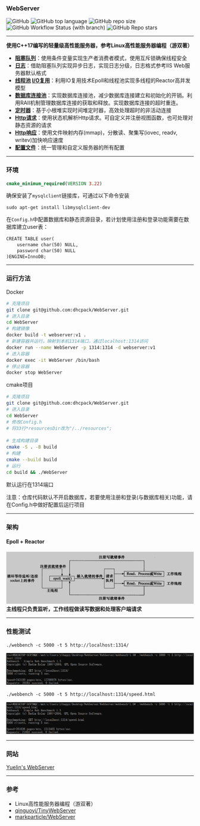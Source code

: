### WebServer

![GitHub](https://img.shields.io/github/license/dhcpack/WebServer)
![GitHub top language](https://img.shields.io/github/languages/top/dhcpack/WebServer)
![GitHub repo size](https://img.shields.io/github/repo-size/dhcpack/WebServer)
![GitHub Workflow Status (with branch)](https://img.shields.io/github/actions/workflow/status/dhcpack/WebServer/c-cpp.yml?branch=main)
![GitHub Repo stars](https://img.shields.io/github/stars/dhcpack/WebServer?style=social)

----

**使用C++17编写的轻量级高性能服务器，参考Linux高性能服务器编程（游双著）**
- **[阻塞队列](https://github.com/dhcpack/WebServer/tree/main/log)**：使用条件变量实现生产者消费者模式，使用互斥锁确保线程安全
- **[日志](https://github.com/dhcpack/WebServer/tree/main/log)**：借助阻塞队列实现异步日志，实现日志分级，日志格式参考IIS Web服务器默认格式
- **[线程池](https://github.com/dhcpack/WebServer/tree/main/threadpool)   [I/O复用](https://github.com/dhcpack/WebServer/tree/main/server)**：利用IO复用技术Epoll和线程池实现多线程的Reactor高并发模型
- **[数据库连接池](https://github.com/dhcpack/WebServer/tree/main/mysqlpool)**：实现数据库连接池，减少数据库连接建立和初始化的开销。利用RAII机制管理数据库连接的获取和释放。实现数据库连接的超时重连。
- **[定时器](https://github.com/dhcpack/WebServer/tree/main/timer)**：基于小根堆实现时间堆定时器，高效处理超时的非活动连接
- **[Http请求](https://github.com/dhcpack/WebServer/tree/main/http)**：使用状态机解析Http请求。可自定义并注册视图函数，也可处理对静态资源的请求
- **[Http响应](https://github.com/dhcpack/WebServer/tree/main/http)**：使用文件映射内存(mmap)，分散读、聚集写(iovec, readv, writev)加快响应速度
- **[配置文件](https://github.com/dhcpack/WebServer/tree/main/config)**：统一管理和自定义服务器的所有配置

----

### 环境
```cmake
cmake_minimum_required(VERSION 3.22) 
```
确保安装了`mysqlclient`链接库，可通过以下命令安装
```shell
sudo apt-get install libmysqlclient-dev
```
在`Config.h`中配置数据库和静态资源目录，若计划使用注册和登录功能需要在数据库建立user表：
```mysql
CREATE TABLE user(
    username char(50) NULL,
    password char(50) NULL
)ENGINE=InnoDB;
```

----

### 运行方法
Docker
```bash
# 克隆项目
git clone git@github.com:dhcpack/WebServer.git
# 进入目录
cd WebServer
# 构建镜像
docker build -t webserver:v1 .
# 新建容器并运行，映射到本机1314端口，通过localhost:1314访问
docker run --name WebServer -p 1314:1314 -d webserver:v1
# 进入容器
docker exec -it WebServer /bin/bash
# 停止容器
docker stop WebServer 
```
cmake项目
```bash
# 克隆项目
git clone git@github.com:dhcpack/WebServer.git
# 进入目录
cd WebServer
# 修改Config.h
# 将33行*resourcesDir改为"/../resources";

# 生成构建目录
cmake -S . -B build
# 构建
cmake --build build
# 运行
cd build && ./WebServer
```
默认运行在1314端口

注意：仓库代码默认不开启数据库，若要使用注册和登录(与数据库相关)功能，请在Config.h中做好配置后运行项目

---

### 架构
#### Epoll + Reactor

![reactor](docs/image/reactor.png)
**主线程只负责监听，工作线程做读写数据和处理客户端请求**

----

### 性能测试
```shell
./webbench -c 5000 -t 5 http://localhost:1314/
```
![pressure1](docs/image/pressure1.png)

```shell
./webbench -c 5000 -t 5 http://localhost:1314/speed.html
```
![pressure2](docs/image/pressure2.png)


----

### 网站
[Yuelin's WebServer](http://43.143.166.142:1314/)

----

### 参考
- Linux高性能服务器编程（游双著）
- [qinguoyi/TinyWebServer](https://github.com/qinguoyi/TinyWebServer/)
- [markparticle/WebServer](https://github.com/markparticle/WebServer)